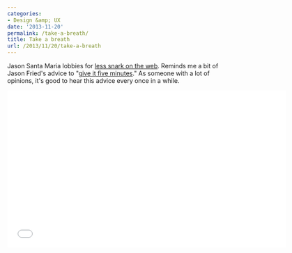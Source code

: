 ```yaml
---
categories:
- Design &amp; UX
date: '2013-11-20'
permalink: /take-a-breath/
title: Take a breath
url: /2013/11/20/take-a-breath
---
```


Jason Santa Maria lobbies for <a href="https://www.youtube.com/watch?v=j-rhXEddXcU">less snark on the web</a>. Reminds me a bit of Jason Fried's advice to "<a href="http://37signals.com/svn/posts/3124-give-it-five-minutes">give it five minutes</a>." As someone with a lot of opinions, it's good to hear this advice every once in a while.

<iframe width="640" height="360" src="//www.youtube.com/embed/j-rhXEddXcU?rel=0" frameborder="0" allowfullscreen></iframe>